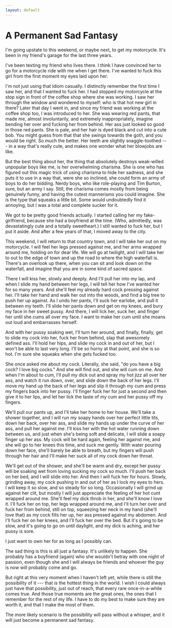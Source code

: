 ```yaml
---
layout: default
---
```




# A Permanent Sad Fantasy


I'm going upstate to this weekend, or maybe next, to get my motorcycle.
It's been in my friend's garage for the last three years.

I've been texting my friend who lives there. I think I have convinced
her to go for a motorcycle ride with me when I get there. I've wanted to
fuck this girl from the first moment my eyes laid upon her.

I'm not just using that idiom casually. I distinctly remember the
first time I saw her, and that I wanted to fuck her. I had stopped my
motorcycle at the stop sign in front of the coffee shop where she was
working. I saw her through the window and wondered to myself: who is
that hot new girl in there? Later that day I went in, and since my
friend was working at the coffee shop too, I was introduced to her. She
was wearing red pants, that made me, almost involuntarily, and extremely
inappropriately, imagine bending her over and fucking her from behind.
Her ass just looked so good in those red pants. She is pale, and her
hair is dyed black and cut into a cute bob. You might guess from that
that she swings towards the goth, and you would be right. So much the
better. Her teeth are slightly snaggle-toothed --- in a way that's
really cute, and makes one wonder what her blowjobs are like.

But the best thing about her, the thing that absolutely destroys
weak-willed unpopular boys like me, is her overwhelming charisma. She
is one who has figured out this magic trick of using charisma to hide
her sadness, and she puts it to use in a way that, were she so inclined,
she could form an army of boys to do her bidding. Nerdy boys, who
like role-playing and Tim Burton, sure, but an army I say. Still, the
charisma comes mostly from being genuinely funny, and having the cutest
mannerisms you could imagine. She is the type that squeaks a little bit.
Some would undoubtedly find it annoying, but I was a total and complete
sucker for it.

We got to be pretty good friends actually. I started calling her
my fake-girlfriend, because she had a boyfriend at the time. (Who,
admittedly, was devastatingly cute and a totally sweetheart.) I still
wanted to fuck her, but I put it aside. And after a few years of that, I
moved away to the city.

This weekend, I will return to that country town, and I will take her
out on my motorcycle. I will feel her legs pressed against me, and
her arms wrapped around me, holding on for dear life. We will go at
twilight, and I will take her to out to the edge of town and up the road
to where the high waterfall is. There's an overlook up there, when you
can sit and look down on the waterfall, and imagine that you are in some
kind of sacred space.

There I will kiss her, slowly and deeply. And I'll pull her into my
lap, and when I slide my hand between her legs, I will tell her how
I've wanted her for so many years. And she'll feel my already hard cock
pressing against her. I'll take her hand and walk her out into the
woods, and find a big tree to push her up against. As I undo her pants,
I'll suck her earlobe, and pull it between my teeth. I'll slide her
pants down and get on my knees, and bury my face in her sweet pussy. And
there, I will lick her, suck her, and finger her until she cums all over
my face. I want to make her cum until she moans out loud and embarrasses
herself.

And with her pussy soaking wet, I'll turn her around, and finally,
finally, get to slide my cock into her, fuck her from behind, slap that
awesomely defined ass. I'll hold her hips, and slide my cock in and out
of her, but I won't be able to last very long. I'll be so horny at that
point, and she is so hot. I'm sure she squeaks when she gets fucked too.

She once asked me about my cock. Literally, she said, "do you have a
big cock? I love big cocks." And she will find out, and she will cum on
me. And when I'm about to cum, I'll pull my dick out and spray my hot
jizz all over her ass, and watch it run down, over, and slide down the
back of her legs. I'll move my hand up the back of her legs and slip it
through my cum and press my fingers back into her pussy. I'll finger
fuck her for just a second and then give it to her lips, and let her
lick the taste of my cum and her pussy off my fingers.

We'll pull our pants up, and I'll take her home to her house. We'll take
a shower together, and I will run my soapy hands over her perfect little
tits, down her back, over her ass, and slide my hands up under the curve
of her ass, and pull her against me. I'll kiss her with the hot water
running down between us, and just when she's being soft and delicate,
I will slide a soapy finger up her ass. My cock will be hard again,
feeling her against me, and she will go to her knees this time, and suck
me gently. With water pouring down her face, she'll barely be able to
breath, but my fingers will push through her hair and I'll make her suck
all of my cock down her throat.

We'll get out of the shower, and she'll be warm and dry, except her
pussy will be soaking wet from loving sucking my cock so much. I'll push
her back on her bed, and I will slide into her. And then I will fuck her
for hours. Slowly, grinding away, my cock pushing in and out of her as I
lock my eyes to hers. I will keep it so slow, and so steady for so long.
Occasionally I will grind up against her clit, but mostly I will just
appreciate the feeling of her hot cunt wrapped around me. She'll feel my
dick throb in her, and she'll know I love it. I'll fuck her on top, her
legs wrapped around me, and I'll turn her over and fuck her from behind,
still on top, squeezing her neck in my hand (she'll love that) as my
cock fills her up, her ass pressed against my abdomen. And I'll fuck her
on her knees, and I'll fuck her over the bed. But it's going to be slow,
and it's going to go on until daylight, and my dick is aching, and her
pussy is sore.

I just want to own her for as long as I possibly can.

The sad thing is this is all just a fantasy. It's unlikely to happen.
She probably has a boyfriend (again) who she wouldn't betray with one
night of passion, even though she and I will always be friends and
whoever the guy is now will probably come and go.

But right at this very moment when I haven't left yet, while there is
still the possibility of it --- that is the hottest thing in the world.
I wish I could always just have that possibility, just out of reach,
that every rare once-in-a-while comes true. And those true moments are
the great ones, the ones that I remember for the rest of my life. I have
to do my best to make sure they are worth it, and that I make the most
of them.

The more likely scenario is the possibility will pass without a whisper,
and it will just become a permanent sad fantasy.




